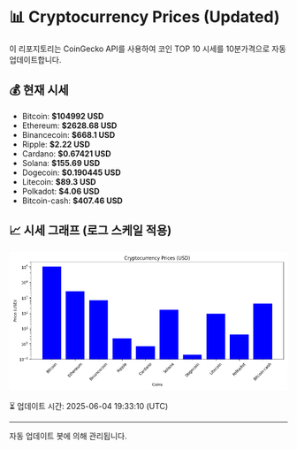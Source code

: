 
# 📊 Cryptocurrency Prices (Updated)

이 리포지토리는 CoinGecko API를 사용하여 코인 TOP 10 시세를 10분가격으로 자동 업데이트합니다.

## 💰 현재 시세
- Bitcoin: **$104992 USD**
- Ethereum: **$2628.68 USD**
- Binancecoin: **$668.1 USD**
- Ripple: **$2.22 USD**
- Cardano: **$0.67421 USD**
- Solana: **$155.69 USD**
- Dogecoin: **$0.190445 USD**
- Litecoin: **$89.3 USD**
- Polkadot: **$4.06 USD**
- Bitcoin-cash: **$407.46 USD**

## 📈 시세 그래프 (로그 스케일 적용)
![Crypto Prices](crypto_prices.png)

⏳ 업데이트 시간: 2025-06-04 19:33:10 (UTC)

---
자동 업데이트 봇에 의해 관리됩니다.
